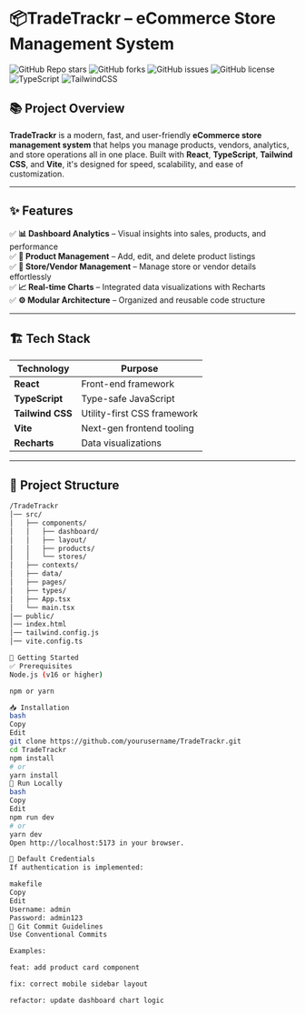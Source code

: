 # 📦TradeTrackr – eCommerce Store Management System

![GitHub Repo stars](https://img.shields.io/github/stars/yourusername/TradeTrackr?style=social)
![GitHub forks](https://img.shields.io/github/forks/yourusername/TradeTrackr?style=social)
![GitHub issues](https://img.shields.io/github/issues/yourusername/TradeTrackr)
![GitHub license](https://img.shields.io/github/license/yourusername/TradeTrackr)
![TypeScript](https://img.shields.io/badge/TypeScript-4.x-blue)
![TailwindCSS](https://img.shields.io/badge/Tailwind-CSS-38B2AC?logo=tailwind-css&logoColor=white)

## 📚 Project Overview

**TradeTrackr** is a modern, fast, and user-friendly **eCommerce store management system** that helps you manage products, vendors, analytics, and store operations all in one place. Built with **React**, **TypeScript**, **Tailwind CSS**, and **Vite**, it's designed for speed, scalability, and ease of customization.

---

## ✨ Features

✅ **📊 Dashboard Analytics** – Visual insights into sales, products, and performance  
✅ **🛒 Product Management** – Add, edit, and delete product listings  
✅ **🏪 Store/Vendor Management** – Manage store or vendor details effortlessly  
✅ **📈 Real-time Charts** – Integrated data visualizations with Recharts  
✅ **⚙️ Modular Architecture** – Organized and reusable code structure  

---

## 🏗️ Tech Stack

| Technology       | Purpose                        |
|------------------|--------------------------------|
| **React**        | Front-end framework            |
| **TypeScript**   | Type-safe JavaScript           |
| **Tailwind CSS** | Utility-first CSS framework    |
| **Vite**         | Next-gen frontend tooling      |
| **Recharts**     | Data visualizations            |

---

## 📂 Project Structure

```bash
/TradeTrackr
│── src/
│   ├── components/
│   │   ├── dashboard/
│   │   ├── layout/
│   │   ├── products/
│   │   └── stores/
│   ├── contexts/
│   ├── data/
│   ├── pages/
│   ├── types/
│   ├── App.tsx
│   └── main.tsx
│── public/
│── index.html
│── tailwind.config.js
│── vite.config.ts

🚀 Getting Started
✅ Prerequisites
Node.js (v16 or higher)

npm or yarn

📥 Installation
bash
Copy
Edit
git clone https://github.com/yourusername/TradeTrackr.git
cd TradeTrackr
npm install
# or
yarn install
🔄 Run Locally
bash
Copy
Edit
npm run dev
# or
yarn dev
Open http://localhost:5173 in your browser.

🔐 Default Credentials
If authentication is implemented:

makefile
Copy
Edit
Username: admin  
Password: admin123
📜 Git Commit Guidelines
Use Conventional Commits

Examples:

feat: add product card component

fix: correct mobile sidebar layout

refactor: update dashboard chart logic
